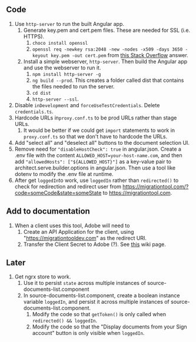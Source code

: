 ## Code

1. Use `http-server` to run the built Angular app.
   1. Generate key.pem and cert.pem files. These are needed for SSL (i.e. HTTPS).
      1. `choco install openssl`
      2. `openssl req -newkey rsa:2048 -new -nodes -x509 -days 3650 -keyout key.pem -out cert.pem` from [this Stack Overflow](https://stackoverflow.com/a/35231213) answer.
   2. Install a simple webserver, `http-server`. Then build the Angular app and use the webserver to run it.
      1. `npm install http-server -g`
      2. `ng build --prod`. This creates a folder called dist that contains the files needed to run the server.
      3. `cd dist`
      4. `http-server --ssl`.
2. Disable `inDevelopment` and `forceUseTestCredentials`. Delete `credentials.ts`.
3. Hardcode URLs in`proxy.conf.ts` to be prod URLs rather than stage URLs.
   1. It would be better if we could get `import` statements to work in `proxy.conf.ts` so that we don't have to hardcode the URLs.
4. Add "select all" and "deselect all" buttons to the document selection UI.
5. Remove need for `"disableHostCheck": true` in angular.json. Create a .env file with the content `ALLOWED_HOST=your-host-name.com`, and then add `"allowedHosts": ["${ALLOWED_HOST}"]` as a key-value pair to architect.serve.builder.options in angular.json. Then use a tool like dotenv to modify the .env file at runtime.
6. After get `loggedIn`to work, use `loggedIn` rather than `redirected()` to check for redirection and redirect user from https://migrationtool.com/?code=someCode&state=someState to https://migrationtool.com.

## Add to documentation

1. When a client uses this tool, Adobe will need to
   1. Create an API Application for the client, using "https://migrationtooldev.com" as the redirect URI.
   2. Transfer the Client Secret to Adobe (?). See [this](https://wiki.corp.adobe.com/display/ES/Process+for+Delivering+Application+Secret+to+Customers+in+Gov+Cloud) wiki page.

## Later

1. Get ngrx store to work.
   1. Use it to persist `state` across multiple instances of source-documents-list.component
   2. In source-documents-list.component, create a boolean instance variable `loggedIn`, and persist it across multiple instances of source-documents-list.component.
      1. Modify the code so that `getToken()` is only called when `redirected() && loggedIn`.
      2. Modify the code so that the "Display documents from your Sign account" button is only visible when `loggedIn`.